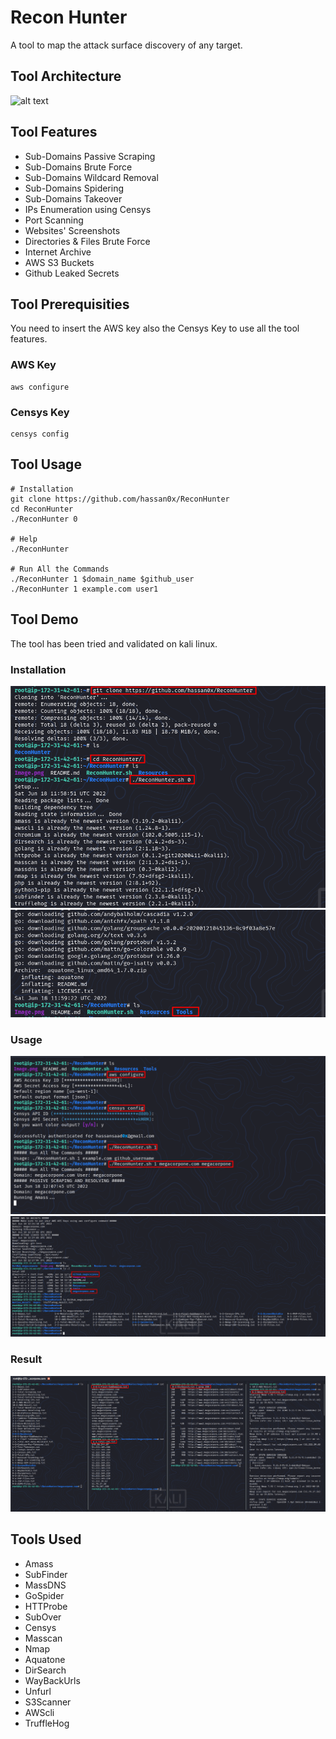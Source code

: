 # Recon Hunter

A tool to map the attack surface discovery of any target.

## Tool Architecture

![alt text](https://raw.githubusercontent.com/hassan0x/ReconHunter/main/Images/Image.png)

## Tool Features

- Sub-Domains Passive Scraping
- Sub-Domains Brute Force
- Sub-Domains Wildcard Removal
- Sub-Domains Spidering
- Sub-Domains Takeover
- IPs Enumeration using Censys
- Port Scanning
- Websites' Screenshots
- Directories & Files Brute Force
- Internet Archive
- AWS S3 Buckets
- Github Leaked Secrets

## Tool Prerequisities

You need to insert the AWS key also the Censys Key to use all the tool features.

### AWS Key
```
aws configure
```

### Censys Key
```
censys config
```

## Tool Usage

```
# Installation
git clone https://github.com/hassan0x/ReconHunter
cd ReconHunter
./ReconHunter 0

# Help
./ReconHunter

# Run All the Commands
./ReconHunter 1 $domain_name $github_user
./ReconHunter 1 example.com user1
```

## Tool Demo

The tool has been tried and validated on kali linux.

### Installation

![alt text](https://raw.githubusercontent.com/hassan0x/ReconHunter/main/Images/Image1.png)
![alt text](https://raw.githubusercontent.com/hassan0x/ReconHunter/main/Images/Image2.png)

### Usage

![alt text](https://raw.githubusercontent.com/hassan0x/ReconHunter/main/Images/Image3.png)
![alt text](https://raw.githubusercontent.com/hassan0x/ReconHunter/main/Images/Image4.png)

### Result

![alt text](https://raw.githubusercontent.com/hassan0x/ReconHunter/main/Images/Image5.png)

## Tools Used

- Amass
- SubFinder
- MassDNS
- GoSpider
- HTTProbe
- SubOver
- Censys
- Masscan
- Nmap
- Aquatone
- DirSearch
- WayBackUrls
- Unfurl
- S3Scanner
- AWScli
- TruffleHog
